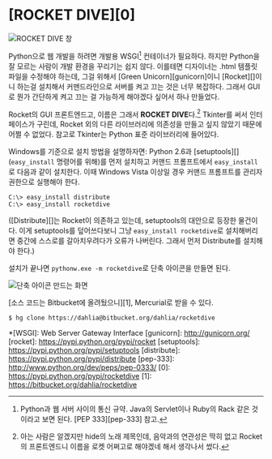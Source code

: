 [ROCKET DIVE][0]
================

![ROCKET DIVE 창](http://media.tumblr.com/tumblr_l1z9p9ZVzI1qz6t91.png)

Python으로 웹 개발을 하려면 개발용 WSGI[^1] 컨테이너가 필요하다. 하지만 Python을 잘 모르는 사람이 개발 환경을 꾸리기는 쉽지 않다. 이를테면 디자이너는 .html 템플릿 파일을 수정해야 하는데, 그걸 위해서 [Green Unicorn][gunicorn]이니 [Rocket][]이니 하는걸 설치해서 커맨드라인으로 서버를 켜고 끄는 것은 너무 복잡하다. 그래서 GUI로 뭔가 간단하게 켜고 끄는 걸 가능하게 해야겠다 싶어서 하나 만들었다.

Rocket의 GUI 프론트엔드고, 이름은 그래서 **ROCKET DIVE**다.[^2] Tkinter를 써서 인터페이스가 구린데, Rocket 외의 다른 라이브러리에 의존성을 만들고 싶지 않았기 때문에 어쩔 수 없었다. 참고로 Tkinter는 Python 표준 라이브러리에 들어있다.

Windows를 기준으로 설치 방법을 설명하자면: Python 2.6과 [setuptools][](`easy_install` 명령어를 위해)를 먼저 설치하고 커맨드 프롬프트에서 `easy_install`로 다음과 같이 설치한다. 이때 Windows Vista 이상일 경우 커맨드 프롬프트를 관리자 권한으로 실행해야 한다.

    C:\> easy_install distribute
    C:\> easy_install rocketdive

([Distribute][]는 Rocket이 의존하고 있는데, setuptools의 대안으로 등장한 물건이다. 이게 setuptools를 덮어쓰다보니 그냥 `easy_install rocketdive`로 설치해버리면 중간에 스스로를 갈아치우려다가 오류가 나버린다. 그래서 먼저 Distribute를 설치해야 한다.)

설치가 끝나면 `pythonw.exe -m rocketdive`로 단축 아이콘을 만들면 된다.

![단축 아이콘 만드는 화면](http://media.tumblr.com/tumblr_l1zamhay271qz6t91.png)

[소스 코드는 Bitbucket에 올려뒀으니][1], Mercurial로 받을 수 있다.

    $ hg clone https://dahlia@bitbucket.org/dahlia/rocketdive

[^1]: Python과 웹 서버 사이의 통신 규약. Java의 Servlet이나 Ruby의 Rack 같은 것이라고 보면 된다. [PEP 333][pep-333] 참고.

[^2]: 아는 사람은 알겠지만 hide의 노래 제목인데, 음악과의 연관성은 딱히 없고 Rocket의 프론트엔드니 이름을 로켓 어쩌고로 해야겠네 해서 생각나서 썼다.

*[WSGI]: Web Server Gateway Interface
[gunicorn]: http://gunicorn.org/
[rocket]: https://pypi.python.org/pypi/rocket
[setuptools]: https://pypi.python.org/pypi/setuptools
[distribute]: https://pypi.python.org/pypi/distribute
[pep-333]: http://www.python.org/dev/peps/pep-0333/
[0]: https://pypi.python.org/pypi/rocketdive
[1]: https://bitbucket.org/dahlia/rocketdive
